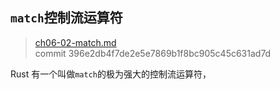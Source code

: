 ## `match`控制流运算符

> [ch06-02-match.md](https://github.com/rust-lang/book/blob/master/src/ch06-02-match.md)
> <br>
> commit 396e2db4f7de2e5e7869b1f8bc905c45c631ad7d

Rust 有一个叫做`match`的极为强大的控制流运算符，